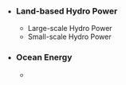 - ### Land-based Hydro Power
	- Large-scale Hydro Power
	- Small-scale Hydro Power
- ### Ocean Energy
	-